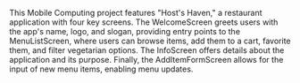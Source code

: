 This Mobile Computing project features "Host's Haven," a restaurant application with four key screens. The WelcomeScreen greets users with the app's name, logo, and slogan, providing entry points to the MenuListScreen, where users can browse items, add them to a cart, favorite them, and filter vegetarian options. The InfoScreen offers details about the application and its purpose. Finally, the AddItemFormScreen allows for the input of new menu items, enabling menu updates.
